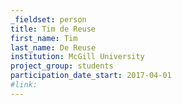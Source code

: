 ```yaml
---
_fieldset: person
title: Tim de Reuse
first_name: Tim
last_name: De Reuse
institution: McGill University
project_group: students
participation_date_start: 2017-04-01
#link:
---
```

